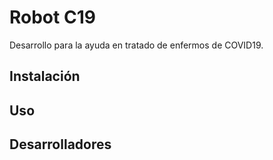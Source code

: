 # Robot C19

Desarrollo para la ayuda en tratado de enfermos de COVID19.

## Instalación



## Uso



## Desarrolladores
